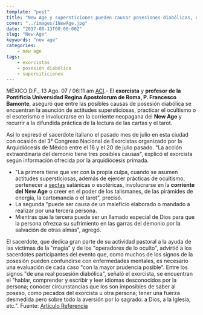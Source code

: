```yaml
---
template: "post"
title: "New Age y supersticiones pueden causar posesiones diabólicas, dice exorcista"
cover: "../images/1NewAge.jpg"
date: "2017-08-13T08:00:00Z"
slug: "New-Age"
keywords: "new age"
categories: 
    - new age
tags:
    - exorcistas 
    - posesión diabólica 
    - supersiticiones
---
```


MÉXICO D.F., 13 Ago. 07 / 06:11 am [ACI](https://www.aciprensa.com/).- El **exorcista** y **profesor de la Pontificia Universidad Regina Apostolorum de Roma, P. Francesco Bamonte**, aseguró que entre las posibles causas de posesión diabólica se encuentran la asunción de actitudes supersticiosas, practicar el ocultismo o el esoterismo e involucrarse en la corriente neopagana del **New Age** y recurrir a la difundida práctica de la lectura de las cartas y el tarot.

Así lo expresó el sacerdote italiano el pasado mes de julio en esta ciudad con ocasión del 3° Congreso Nacional de Exorcistas organizado por la Arquidiócesis de México entre el 16 y el 20 de julio pasado.
"La acción extraordinaria del demonio tiene tres posibles causas", explicó el exorcista según información ofrecida por la arquidiócesis primada. 

- "La primera tiene que ver con la propia culpa, cuando se asumen actitudes supersticiosas, además de ejercer prácticas de ocultismo, pertenecer a [sectas](http://www.aciprensa.com/sectas/index.html) satánicas o esotéricas, involucrarse en la **corriente del New Age** o creer en el poder de los talismanes, de las pirámides de energía, la cartomancia o el tarot", precisó.
- La segunda "puede ser causa de un maleficio elaborado o mandado a realizar por una tercera persona.
- Mientras que la tercera puede ser un llamado especial de Dios para que la persona ofrezca su sufrimiento en las garras del demonio por la salvación de otras almas", agregó.



El sacerdote, que dedica gran parte de su actividad pastoral a la ayuda de las víctimas de la "magia" y de los "operadores de lo oculto", advirtió a los sacerdotes participantes del evento que, como muchos de los signos de la posesión pueden confundirse con enfermedades mentales, es necesario una evaluación de cada caso "con la mayor prudencia posible".
Entre los signos "de una real posesión diabólica", señaló el exorcista, se encuentran el "hablar, comprender y escribir y leer idiomas desconocidos por la persona; conocer circunstancias que los son imposibles de saber al poseso, como pecados del exorcista u otra persona; tener una fuerza desmedida pero sobre todo la aversión por lo sagrado: a Dios, a la Iglesia, etc.".
Fuente:
[Articulo Referencia](http://www.aciprensa.com/noticia.php?n=17968&PHPSESSID=b31e3501964f9c32019f86515b514bec)